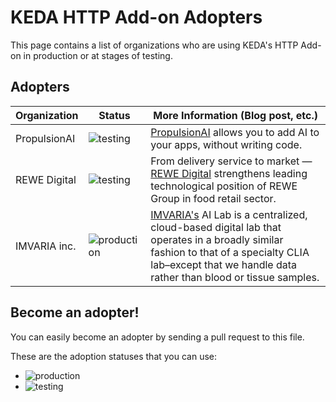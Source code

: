 # KEDA HTTP Add-on Adopters

This page contains a list of organizations who are using KEDA's HTTP Add-on in production or at stages of testing.

## Adopters

| Organization | Status | More Information (Blog post, etc.) |
| ------------ | ---------| ---------------|
| PropulsionAI |![testing](https://img.shields.io/badge/-development%20&%20testing-green?style=flat)|[PropulsionAI](https://propulsionhq.com) allows you to add AI to your apps, without writing code.|
| REWE Digital |![testing](https://img.shields.io/badge/-development%20&%20testing-green?style=flat)|From delivery service to market — [REWE Digital](https://www.rewe-digital.com) strengthens leading technological position of REWE Group in food retail sector. |
| IMVARIA inc. |![production](https://img.shields.io/badge/-production-blue?style=flat)|[IMVARIA's](https://imvaria.com/) AI Lab is a centralized, cloud-based digital lab that operates in a broadly similar fashion to that of a specialty CLIA lab–except that we handle data rather than blood or tissue samples.|

## Become an adopter!

You can easily become an adopter by sending a pull request to this file.

These are the adoption statuses that you can use:

- ![production](https://img.shields.io/badge/-production-blue?style=flat)
- ![testing](https://img.shields.io/badge/-development%20&%20testing-green?style=flat)
